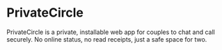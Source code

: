 # PrivateCircle
PrivateCircle is a private, installable web app for couples to chat and call securely. No online status, no read receipts, just a safe space for two.

